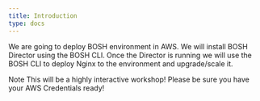 ```yaml
---
title: Introduction
type: docs
---
```


We are going to deploy BOSH environment in AWS. We will install BOSH Director using the BOSH CLI. Once the Director is running we will use the BOSH CLI to deploy Nginx to the environment and upgrade/scale it.

Note
This will be a highly interactive workshop! Please be sure you have your AWS Credentials ready!